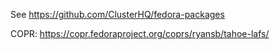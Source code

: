 See https://github.com/ClusterHQ/fedora-packages

COPR: https://copr.fedoraproject.org/coprs/ryansb/tahoe-lafs/
